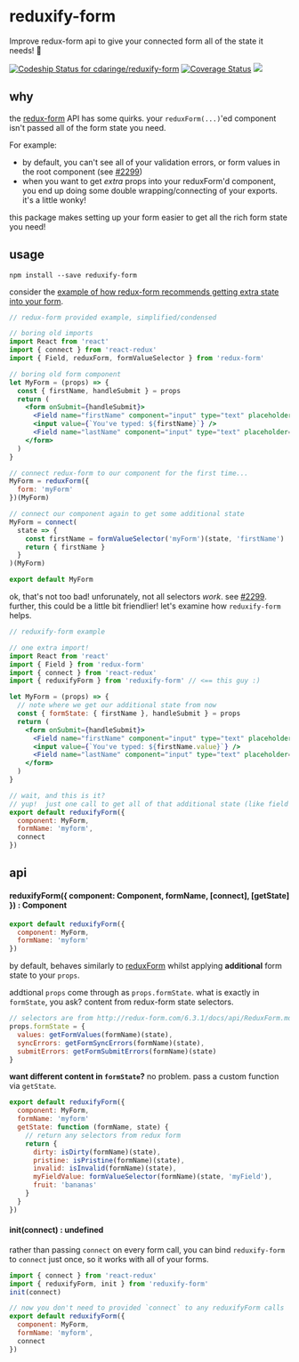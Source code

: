 # reduxify-form

Improve redux-form api to give your connected form all of the state it needs! :penguin:

[ ![Codeship Status for cdaringe/reduxify-form](https://app.codeship.com/projects/6093c460-a555-0134-848d-3e884ad29ec0/status?branch=master)](https://app.codeship.com/projects/190842)
[![Coverage Status](https://coveralls.io/repos/github/cdaringe/reduxify-form/badge.svg?branch=master)](https://coveralls.io/github/cdaringe/reduxify-form?branch=master) ![](https://img.shields.io/badge/standardjs-%E2%9C%93-brightgreen.svg)

## why

the [redux-form]() API has some quirks. your `reduxForm(...)`'ed component isn't passed all of the form state you need.

For example:

- by default, you can't see all of your validation errors, or form values in the root component (see [#2299](https://github.com/erikras/redux-form/issues/2299))
- when you want to get _extra_ props into your reduxForm'd component, you end up doing some double wrapping/connecting of your exports.  it's a little wonky!

this package makes setting up your form easier to get all the rich form state you need!

## usage

`npm install --save reduxify-form`

consider the [example of how redux-form recommends getting extra state into your form](http://redux-form.com/6.3.1/examples/selectingFormValues/).

```jsx
// redux-form provided example, simplified/condensed

// boring old imports
import React from 'react'
import { connect } from 'react-redux'
import { Field, reduxForm, formValueSelector } from 'redux-form'

// boring old form component
let MyForm = (props) => {
  const { firstName, handleSubmit } = props
  return (
    <form onSubmit={handleSubmit}>
      <Field name="firstName" component="input" type="text" placeholder="First Name"/>
      <input value={`You've typed: ${firstName}`} />
      <Field name="lastName" component="input" type="text" placeholder="Last Name"/>
    </form>
  )
}

// connect redux-form to our component for the first time...
MyForm = reduxForm({
  form: 'myForm'
})(MyForm)

// connect our component again to get some additional state
MyForm = connect(
  state => {
    const firstName = formValueSelector('myForm')(state, 'firstName')
    return { firstName }
  }
)(MyForm)

export default MyForm
```

ok, that's not too bad!  unforunately, not all selectors _work_.  see [#2299](https://github.com/erikras/redux-form/issues/2299).  further, this could be a little bit friendlier! let's examine how `reduxify-form` helps.

```jsx
// reduxify-form example

// one extra import!
import React from 'react'
import { Field } from 'redux-form'
import { connect } from 'react-redux'
import { reduxifyForm } from 'reduxify-form' // <== this guy :)

let MyForm = (props) => {
  // note where we get our additional state from now
  const { formState: { firstName }, handleSubmit } = props
  return (
    <form onSubmit={handleSubmit}>
      <Field name="firstName" component="input" type="text" placeholder="First Name"/>
      <input value={`You've typed: ${firstName.value}`} />
      <Field name="lastName" component="input" type="text" placeholder="Last Name"/>
    </form>
  )
}

// wait, and this is it?
// yup!  just one call to get all of that additional state (like field values, such as firstName)
export default reduxifyForm({
  component: MyForm,
  formName: 'myform',
  connect
})

```

## api

#### reduxifyForm({ component: Component, formName, [connect], [getState] }) : Component

```jsx
export default reduxifyForm({
  component: MyForm,
  formName: 'myform'
})
```

by default, behaves similarly to [reduxForm](http://redux-form.com/6.3.1/docs/api/ReduxForm.md/) whilst applying **additional** form state to your `props`.

addtional `props` come through as `props.formState`.  what is exactly in `formState`, you ask? content from redux-form state selectors.

```js
// selectors are from http://redux-form.com/6.3.1/docs/api/ReduxForm.md/
props.formState = {
  values: getFormValues(formName)(state),
  syncErrors: getFormSyncErrors(formName)(state),
  submitErrors: getFormSubmitErrors(formName)(state)
}
```

**want different content in `formState`?**  no problem.  pass a custom function via `getState`.

```js
export default reduxifyForm({
  component: MyForm,
  formName: 'myform'
  getState: function (formName, state) {
    // return any selectors from redux form
    return {
      dirty: isDirty(formName)(state),
      pristine: isPristine(formName)(state),
      invalid: isInvalid(formName)(state),
      myFieldValue: formValueSelector(formName)(state, 'myField'),
      fruit: 'bananas'
    }
  }
})
```

#### init(connect) : undefined

rather than passing `connect` on every form call, you can bind `reduxify-form` to `connect` just once, so it works with all of your forms.

```jsx
import { connect } from 'react-redux'
import { reduxifyForm, init } from 'reduxify-form'
init(connect)

// now you don't need to provided `connect` to any reduxifyForm calls
export default reduxifyForm({
  component: MyForm,
  formName: 'myform',
  connect
})
```

